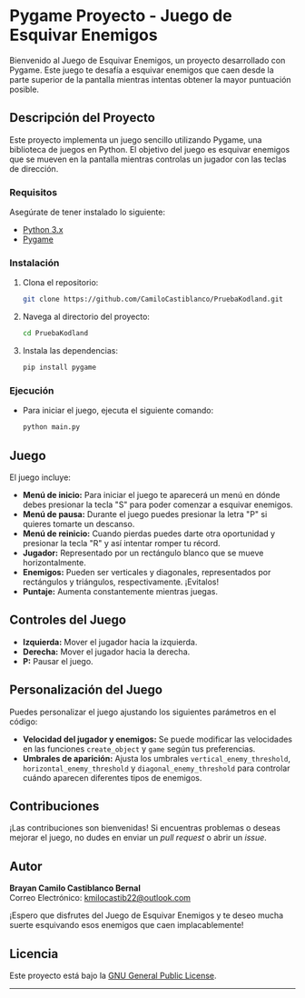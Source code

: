 # Pygame Proyecto - Juego de Esquivar Enemigos

Bienvenido al Juego de Esquivar Enemigos, un proyecto desarrollado con Pygame. Este juego te desafía a esquivar enemigos que caen desde la parte superior de la pantalla mientras intentas obtener la mayor puntuación posible.

## Descripción del Proyecto

Este proyecto implementa un juego sencillo utilizando Pygame, una biblioteca de juegos en Python. El objetivo del juego es esquivar enemigos que se mueven en la pantalla mientras controlas un jugador con las teclas de dirección.

### Requisitos

Asegúrate de tener instalado lo siguiente:

- [Python 3.x](https://www.python.org/)
- [Pygame](https://www.pygame.org/)
### Instalación

1. Clona el repositorio:

    ```bash
    git clone https://github.com/CamiloCastiblanco/PruebaKodland.git
    ```

2. Navega al directorio del proyecto:

    ```bash
    cd PruebaKodland
    ```

3. Instala las dependencias:

    ```bash
    pip install pygame
    ```
### Ejecución

- Para iniciar el juego, ejecuta el siguiente comando:

    ```bash
    python main.py
    ```
## Juego

El juego incluye:
- **Menú de inicio:**  Para iniciar el juego te aparecerá un menú en dónde debes presionar la tecla "S" para poder comenzar a esquivar enemigos.
- **Menú de pausa:**  Durante el juego puedes presionar la letra "P" si quieres tomarte un descanso.
- **Menú de reinicio:**  Cuando pierdas puedes darte otra oportunidad y presionar la tecla "R" y así intentar romper tu récord.
- **Jugador:** Representado por un rectángulo blanco que se mueve horizontalmente.
- **Enemigos:** Pueden ser verticales y diagonales, representados por rectángulos y triángulos, respectivamente. ¡Evitalos!
- **Puntaje:** Aumenta constantemente mientras juegas. 

## Controles del Juego

- **Izquierda:** Mover el jugador hacia la izquierda.
- **Derecha:** Mover el jugador hacia la derecha.
- **P:** Pausar el juego.

## Personalización del Juego

Puedes personalizar el juego ajustando los siguientes parámetros en el código:

- **Velocidad del jugador y enemigos:** Se puede modificar las velocidades en las funciones `create_object` y `game` según tus preferencias.
- **Umbrales de aparición:** Ajusta los umbrales `vertical_enemy_threshold`, `horizontal_enemy_threshold` y `diagonal_enemy_threshold` para controlar cuándo aparecen diferentes tipos de enemigos.


## Contribuciones

¡Las contribuciones son bienvenidas! Si encuentras problemas o deseas mejorar el juego, no dudes en enviar un _pull request_ o abrir un _issue_.

## Autor

**Brayan Camilo Castiblanco Bernal**  
Correo Electrónico: kmilocastib22@outlook.com

¡Espero que disfrutes del Juego de Esquivar Enemigos y te deseo mucha suerte esquivando esos enemigos que caen implacablemente!

## Licencia

Este proyecto está bajo la [GNU General Public License](LICENSE).

---

